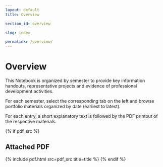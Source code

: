 ```yaml
---
layout: default
title: Overview

section_id: overview

slug: index

permalink: /overview/
---
```


# Overview

This Notebook is organized by semester to provide key information handouts, representative projects and evidence of professional development activities.

For each semester, select the corresponding tab on the left and browse portfolio materials organized by date (earliest to latest).

For each entry, a short explanatory text is followed by the PDF printout of the respective materials.



{% if pdf_src %}
## Attached PDF
{% include pdf.html src=pdf_src title=title %}
{% endif %}


